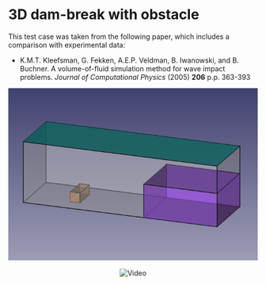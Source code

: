 # 3D dam-break with obstacle

This test case was taken from the following paper, which includes a comparison with experimental data:
- K.M.T. Kleefsman, G. Fekken, A.E.P. Veldman, B. Iwanowski, and B. Buchner. A volume-of-fluid simulation method for
wave impact problems. _Journal of Computational Physics_ (2005) **206** p.p. 363-393

![screenshot](geom.png)

<p align="center">
  <img src="result.gif" alt="Video">
</p>

